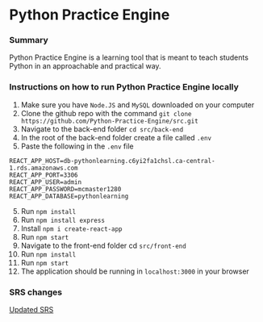 # Python Practice Engine

### Summary
Python Practice Engine is a learning tool that is meant to teach students Python in an approachable and practical way.

### Instructions on how to run Python Practice Engine locally
1. Make sure you have `Node.JS` and `MySQL` downloaded on your computer
2. Clone the github repo with the command `git clone https://github.com/Python-Practice-Engine/src.git`
3. Navigate to the back-end folder
   `cd src/back-end`
3. In the root of the back-end folder create a file called `.env`
4. Paste the following in the `.env` file
```
REACT_APP_HOST=db-pythonlearning.c6yi2fa1chsl.ca-central-1.rds.amazonaws.com
REACT_APP_PORT=3306
REACT_APP_USER=admin
REACT_APP_PASSWORD=mcmaster1280
REACT_APP_DATABASE=pythonlearning
```
5. Run `npm install`
6. Run `npm install express`
7. Install `npm i create-react-app`
8. Run `npm start`
9. Navigate to the front-end folder
   cd `src/front-end`
10. Run `npm install`
11. Run `npm start`
12. The application should be running in `localhost:3000` in your browser

### SRS changes
[Updated SRS](https://github.com/Python-Practice-Engine/src/wiki/SRS/_compare/35f504d7d96cf90c4a3f16e474f959cf27529a05...82ef0181c548bb13c95e63b9da31186e45866142?short_path=2a092c9#diff-2a092c918bf9f729e909e3c29a0c2b3cb01e7cda8f6f9e87d973db5dfcff1bd8)
